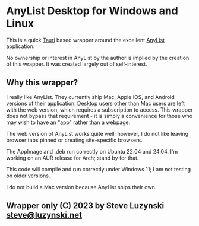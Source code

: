# AnyList Desktop for Windows and Linux

This is a quick [Tauri](https://tauri.app) based wrapper around the excellent [AnyList](https://www.anylist.com) application.

No ownership or interest in AnyList by the author is implied by the creation of this wrapper. It was created largely out of self-interest.

## Why this wrapper?

I really like AnyList. They currently ship Mac, Apple IOS, and Android versions of their application. Desktop users other than Mac users are left with the web version, which requires a subscription to access. This wrapper does not bypass that requirement - it is simply a convenience for those who may wish to have an "app" rather than a webpage. 

The web version of AnyList works quite well; however, I do not like leaving browser tabs pinned or creating site-specific browsers.

The AppImage and .deb run correctly on Ubuntu 22.04 and 24.04. I'm working on an AUR release for Arch; stand by for that.

This code will compile and run correctly under Windows 11; I am not testing on older versions.

I do not build a Mac version because AnyList ships their own.

## Wrapper only (C) 2023 by Steve Luzynski <steve@luzynski.net>
